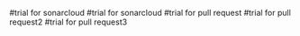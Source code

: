 #trial for sonarcloud
#trial for sonarcloud
#trial for pull request
#trial for pull request2
#trial for pull request3
